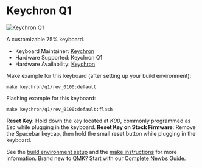 # Keychron Q1

![Keychron Q1](https://cdn.shopify.com/s/files/1/0059/0630/1017/t/5/assets/pf-823ebdc7--1073.jpg)

A customizable 75% keyboard.

* Keyboard Maintainer: [Keychron](https://github.com/keychron)
* Hardware Supported: Keychron Q1
* Hardware Availability: [Keychron](https://www.keychron.com)

Make example for this keyboard (after setting up your build environment):

    make keychron/q1/rev_0100:default

Flashing example for this keyboard:

    make keychron/q1/rev_0100:default:flash

**Reset Key**: Hold down the key located at *K00*, commonly programmed as *Esc* while plugging in the keyboard.
**Reset Key on Stock Firmware**: Remove the Spacebar keycap, then hold the small reset button while plugging in the keyboard.

See the [build environment setup](https://docs.qmk.fm/#/getting_started_build_tools) and the [make instructions](https://docs.qmk.fm/#/getting_started_make_guide) for more information. Brand new to QMK? Start with our [Complete Newbs Guide](https://docs.qmk.fm/#/newbs).
